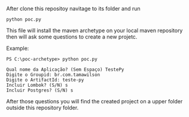 After clone this repositoy navitage to its folder and run

`python poc.py`

This file will install the maven archetype on your local maven repository then will ask some questions to create a new projetc.

Example:

```text
PS C:\poc-archetype> python poc.py

Qual nome da Aplicação? (Sem Espaço) TestePy
Digite o Groupid: br.com.tamawilson
Digite o ArtifactId: teste-py
Incluir Lombok? (S/N) s
Incluir Postgres? (S/N) s
```
After those questions you will find the created project on a upper folder outside this repository folder.